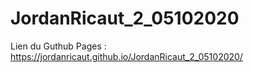 # JordanRicaut_2_05102020
Lien du Guthub Pages : https://jordanricaut.github.io/JordanRicaut_2_05102020/
